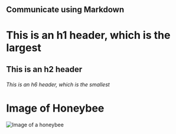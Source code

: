 ## Communicate using Markdown

# This is an h1 header, which is the largest
## This is an h2 header
###### This is an h6 header, which is the smallest


# Image of Honeybee

![Image of a honeybee](https://images.unsplash.com/photo-1655397101575-ea2b30a4421c?ixlib=rb-1.2.1&ixid=MnwxMjA3fDB8MHxwaG90by1wYWdlfHx8fGVufDB8fHx8&auto=format&fit=crop&w=687&q=80)
